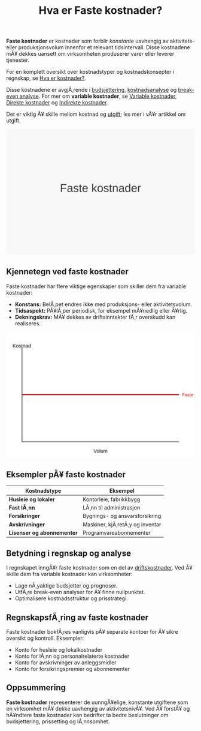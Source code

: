 ﻿---
title: "Hva er Faste kostnader?"
meta_title: "Hva er Faste kostnader?"
meta_description: '**Faste kostnader** er kostnader som forblir _konstante_ uavhengig av aktivitets- eller produksjonsvolum innenfor et relevant tidsintervall. Disse kostnadene mÃ...'
slug: faste-kostnader
type: blog
layout: pages/single
---

**Faste kostnader** er kostnader som forblir _konstante_ uavhengig av aktivitets- eller produksjonsvolum innenfor et relevant tidsintervall. Disse kostnadene mÃ¥ dekkes uansett om virksomheten produserer varer eller leverer tjenester.

For en komplett oversikt over kostnadstyper og kostnadskonsepter i regnskap, se [Hva er kostnader?](/blogs/regnskap/hva-er-kostnader "Hva er Kostnader i Regnskap? Komplett Guide til Kostnadstyper og RegnskapsfÃ¸ring").

Disse kostnadene er avgjÃ¸rende i [budsjettering](/blogs/regnskap/hva-er-budsjettering "Hva er Budsjetering? Komplett Guide til Budsjettplanlegging"), [kostnadsanalyse](/blogs/regnskap/hva-er-dekningsbidrag "Hva er Dekningsbidrag? Beregning og Analyse for Bedre LÃ¸nnsomhet") og [break-even analyse](/blogs/regnskap/hva-er-nullpunktsomsetning "Hva er Nullpunktsomsetning (Break-Even Omsetning)?"). For mer om **variable kostnader**, se [Variable kostnader](/blogs/regnskap/variable-kostnader "Hva er Variable kostnader? Definisjon, Eksempler og RegnskapsfÃ¸ring"), [Direkte kostnader](/blogs/regnskap/hva-er-direkte-kostnader "Hva er Direkte kostnader? Definisjon, Eksempler og RegnskapsfÃ¸ring") og [Indirekte kostnader](/blogs/regnskap/hva-er-indirekte-kostnader "Hva er Indirekte kostnader? Definisjon, Eksempler og RegnskapsfÃ¸ring").

Det er viktig Ã¥ skille mellom kostnad og [utgift](/blogs/regnskap/utgift "Utgift “ Komplett Guide til Utgifter i Norsk Regnskap"); les mer i vÃ¥r artikkel om utgift.

![Faste kostnader](faste-kostnader-image.svg)

## Kjennetegn ved faste kostnader

Faste kostnader har flere viktige egenskaper som skiller dem fra variable kostnader:

* **Konstans:** BelÃ¸pet endres ikke med produksjons- eller aktivitetsvolum.
* **Tidsaspekt:** PÃ¥lÃ¸per periodisk, for eksempel mÃ¥nedlig eller Ã¥rlig.
* **Dekningskrav:** MÃ¥ dekkes av driftsinntekter fÃ¸r overskudd kan realiseres.

![Illustrasjon av faste kostnader over volum](faste-kostnader-illustrasjon.svg)

## Eksempler pÃ¥ faste kostnader

| Kostnadstype          | Eksempel                          |
|-----------------------|-----------------------------------|
| **Husleie og lokaler**| Kontorleie, fabrikkbygg           |
| **Fast lÃ¸nn**         | LÃ¸nn til administrasjon           |
| **Forsikringer**      | Bygnings- og ansvarsforsikring    |
| **Avskrivninger**     | Maskiner, kjÃ¸retÃ¸y og inventar    |
| **Lisenser og abonnementer** | Programvareabonnementer    |

## Betydning i regnskap og analyse

I regnskapet inngÃ¥r faste kostnader som en del av [driftskostnader](/blogs/regnskap/hva-er-driftskostnader "Hva er Driftskostnader? Typer, Beregning og RegnskapsfÃ¸ring - Komplett Guide"). Ved Ã¥ skille dem fra variable kostnader kan virksomheter:

* Lage nÃ¸yaktige budsjetter og prognoser.
* UtfÃ¸re break-even analyser for Ã¥ finne nullpunktet.
* Optimalisere kostnadsstruktur og prisstrategi.

## RegnskapsfÃ¸ring av faste kostnader

Faste kostnader bokfÃ¸res vanligvis pÃ¥ separate kontoer for Ã¥ sikre oversikt og kontroll. Eksempler:

* Konto for husleie og lokalkostnader
* Konto for lÃ¸nn og personalrelaterte kostnader
* Konto for avskrivninger av anleggsmidler
* Konto for forsikringspremier og abonnementer

## Oppsummering

**Faste kostnader** representerer de uunngÃ¥elige, konstante utgiftene som en virksomhet mÃ¥ dekke uavhengig av aktivitetsnivÃ¥. Ved Ã¥ forstÃ¥ og hÃ¥ndtere faste kostnader kan bedrifter ta bedre beslutninger om budsjettering, prissetting og lÃ¸nnsomhet.







